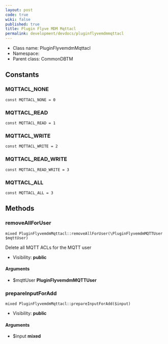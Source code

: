 ```yaml
---
layout: post
code: true
wiki: false
published: true
title: Plugin Flyve MDM Mqttacl
permalink: development/devdocs/pluginflyvemdmmqttacl
---
```


* Class name: PluginFlyvemdmMqttacl
* Namespace: 
* Parent class: CommonDBTM



Constants
----------


### MQTTACL_NONE

    const MQTTACL_NONE = 0





### MQTTACL_READ

    const MQTTACL_READ = 1





### MQTTACL_WRITE

    const MQTTACL_WRITE = 2





### MQTTACL_READ_WRITE

    const MQTTACL_READ_WRITE = 3





### MQTTACL_ALL

    const MQTTACL_ALL = 3







Methods
-------


### removeAllForUser

    mixed PluginFlyvemdmMqttacl::removeAllForUser(\PluginFlyvemdmMQTTUser $mqttUser)

Delete all MQTT ACLs for the MQTT user



* Visibility: **public**


#### Arguments
* $mqttUser **PluginFlyvemdmMQTTUser**



### prepareInputForAdd

    mixed PluginFlyvemdmMqttacl::prepareInputForAdd($input)





* Visibility: **public**


#### Arguments
* $input **mixed**


